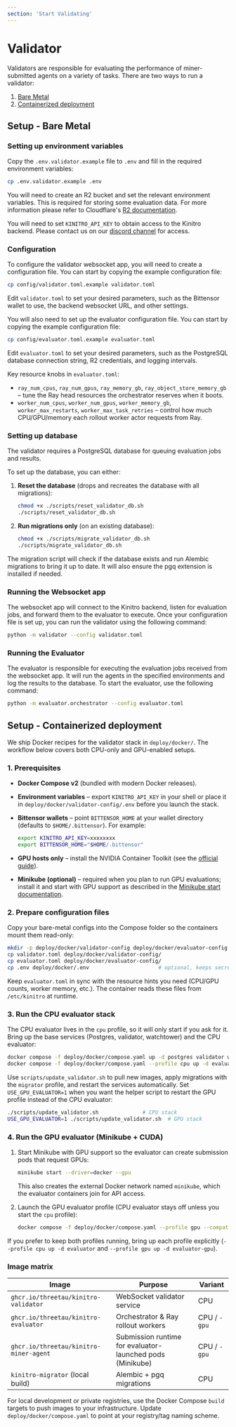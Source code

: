```yaml
---
section: 'Start Validating'
---
```


# Validator

Validators are responsible for evaluating the performance of miner-submitted agents on a variety of tasks.
There are two ways to run a validator:

1. [Bare Metal](#setup---bare-metal)
2. [Containerized deployment](#setup---containerized-deployment)

## Setup - Bare Metal

### Setting up environment variables

Copy the `.env.validator.example` file to `.env` and fill in the required environment variables:

```bash
cp .env.validator.example .env
```

You will need to create an R2 bucket and set the relevant environment variables. This is required for storing some evaluation data. For more information please refer to Cloudflare's [R2 documentation](https://developers.cloudflare.com/r2/buckets/).

You will need to set `KINITRO_API_KEY` to obtain access to the Kinitro backend. Please contact us on our [discord channel](https://discord.gg/96SdmpeMqG) for access.

### Configuration

To configure the validator websocket app, you will need to create a configuration file. You can start by copying the example configuration file:

```bash
cp config/validator.toml.example validator.toml
```

Edit `validator.toml` to set your desired parameters, such as the Bittensor wallet to use, the backend websocket URL, and other settings.

You will also need to set up the evaluator configuration file. You can start by copying the example configuration file:

```bash
cp config/evaluator.toml.example evaluator.toml
```

Edit `evaluator.toml` to set your desired parameters, such as the PostgreSQL database connection string, R2 credentials, and logging intervals.

Key resource knobs in `evaluator.toml`:

- `ray_num_cpus`, `ray_num_gpus`, `ray_memory_gb`, `ray_object_store_memory_gb` – tune the Ray head resources the orchestrator reserves when it boots.
- `worker_num_cpus`, `worker_num_gpus`, `worker_memory_gb`, `worker_max_restarts`, `worker_max_task_retries` – control how much CPU/GPU/memory each rollout worker actor requests from Ray.

### Setting up database

The validator requires a PostgreSQL database for queuing evaluation jobs and results.

To set up the database, you can either:

1. **Reset the database** (drops and recreates the database with all migrations):

   ```bash
   chmod +x ./scripts/reset_validator_db.sh
   ./scripts/reset_validator_db.sh
   ```

2. **Run migrations only** (on an existing database):

   ```bash
   chmod +x ./scripts/migrate_validator_db.sh
   ./scripts/migrate_validator_db.sh
   ```

The migration script will check if the database exists and run Alembic migrations to bring it up to date. It will also ensure the pgq extension is installed if needed.

### Running the Websocket app

The websocket app will connect to the Kinitro backend, listen for evaluation jobs, and forward them to the evaluator to execute.
Once your configuration file is set up, you can run the validator using the following command:

```bash
python -m validator --config validator.toml
```

### Running the Evaluator

The evaluator is responsible for executing the evaluation jobs received from the websocket app. It will run the agents in the specified environments and log the results to the database.
To start the evaluator, use the following command:

```bash
python -m evaluator.orchestrator --config evaluator.toml
```

## Setup - Containerized deployment

We ship Docker recipes for the validator stack in `deploy/docker/`. The workflow below covers both CPU-only and GPU-enabled setups.

### 1. Prerequisites

- **Docker Compose v2** (bundled with modern Docker releases).
- **Environment variables** – export `KINITRO_API_KEY` in your shell or place it in `deploy/docker/validator-config/.env` before you launch the stack.
- **Bittensor wallets** – point `BITTENSOR_HOME` at your wallet directory (defaults to `$HOME/.bittensor`). For example:

  ```bash
  export KINITRO_API_KEY=xxxxxxxx
  export BITTENSOR_HOME="$HOME/.bittensor"
  ```

- **GPU hosts only** – install the NVIDIA Container Toolkit (see the [official guide](https://docs.nvidia.com/datacenter/cloud-native/container-toolkit/latest/install-guide.html)).
- **Minikube (optional)** – required when you plan to run GPU evaluations; install it and start with GPU support as described in the [Minikube start documentation](https://minikube.sigs.k8s.io/docs/start/?arch=%2Fmacos%2Farm64%2Fstable%2Fbinary+download).

### 2. Prepare configuration files

Copy your bare-metal configs into the Compose folder so the containers mount them read-only:

```bash
mkdir -p deploy/docker/validator-config deploy/docker/evaluator-config
cp validator.toml deploy/docker/validator-config/
cp evaluator.toml deploy/docker/evaluator-config/
cp .env deploy/docker/.env                      # optional, keeps secrets out of the compose file
```

Keep `evaluator.toml` in sync with the resource hints you need (CPU/GPU counts, worker memory, etc.). The container reads these files from `/etc/kinitro` at runtime.

### 3. Run the CPU evaluator stack

The CPU evaluator lives in the `cpu` profile, so it will only start if you ask for it. Bring up the base services (Postgres, validator, watchtower) and the CPU evaluator:

```bash
docker compose -f deploy/docker/compose.yaml up -d postgres validator watchtower
docker compose -f deploy/docker/compose.yaml --profile cpu up -d evaluator
```

Use `scripts/update_validator.sh` to pull new images, apply migrations with the `migrator` profile, and restart the services automatically. Set `USE_GPU_EVALUATOR=1` when you want the helper script to restart the GPU profile instead of the CPU evaluator:

```bash
./scripts/update_validator.sh              # CPU stack
USE_GPU_EVALUATOR=1 ./scripts/update_validator.sh  # GPU stack
```

### 4. Run the GPU evaluator (Minikube + CUDA)

1. Start Minikube with GPU support so the evaluator can create submission pods that request GPUs:

   ```bash
   minikube start --driver=docker --gpu
   ```

   This also creates the external Docker network named `minikube`, which the evaluator containers join for API access.
2. Launch the GPU evaluator profile (CPU evaluator stays off unless you start the `cpu` profile):

   ```bash
   docker compose -f deploy/docker/compose.yaml --profile gpu --compatibility up -d evaluator-gpu
   ```

If you prefer to keep both profiles running, bring up each profile explicitly (`--profile cpu up -d evaluator` and `--profile gpu up -d evaluator-gpu`).

### Image matrix

| Image | Purpose | Variant |
| --- | --- | --- |
| `ghcr.io/threetau/kinitro-validator` | WebSocket validator service | CPU |
| `ghcr.io/threetau/kinitro-evaluator` | Orchestrator & Ray rollout workers | CPU / `-gpu` |
| `ghcr.io/threetau/kinitro-miner-agent` | Submission runtime for evaluator-launched pods (Minikube) | CPU / `-gpu` |
| `kinitro-migrator` (local build) | Alembic + pgq migrations | CPU |

For local development or private registries, use the Docker Compose `build` targets to push images to your infrastructure. Update `deploy/docker/compose.yaml` to point at your registry/tag naming scheme.
